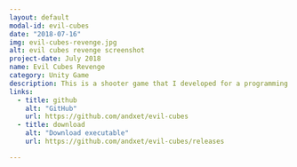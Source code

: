 ```yaml
---
layout: default
modal-id: evil-cubes
date: "2018-07-16"
img: evil-cubes-revenge.jpg
alt: evil cubes revenge screenshot
project-date: July 2018
name: Evil Cubes Revenge
category: Unity Game
description: This is a shooter game that I developed for a programming test. The player must survive to a cubes invasion shooting with three different type of guns. The source code is available on GitHub with the game executable.
links:
  - title: github
    alt: "GitHub"
    url: https://github.com/andxet/evil-cubes
  - title: download
    alt: "Download executable"
    url: https://github.com/andxet/evil-cubes/releases

---
```

